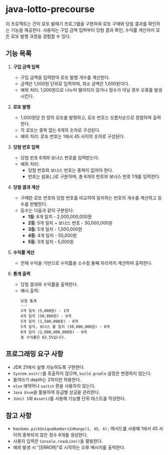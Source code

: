 # java-lotto-precourse

이 프로젝트는 간이 로또 발매기 프로그램을 구현하여 로또 구매와 당첨 결과를 확인하는 기능을 제공한다. 
사용자는 구입 금액 입력부터 당첨 결과 확인, 수익률 계산까지 모든 로또 발행 과정을 경험할 수 있다.

## 기능 목록

1. **구입 금액 입력**
    - 구입 금액을 입력받아 로또 발행 개수를 계산한다.
    - 금액은 1,000원 단위로 입력하며, 최소 금액은 1,000원이다.
    - 예외 처리: 1,000원으로 나누어 떨어지지 않거나 정수가 아닐 경우 오류를 발생시킨다.

2. **로또 발행**
    - 1,000원당 한 장의 로또를 발행하고, 로또 번호는 오름차순으로 정렬하여 출력한다.
    - 각 로또는 중복 없는 6개의 숫자로 구성된다.
    - 예외 처리: 로또 번호는 1에서 45 사이의 숫자로 구성된다.

3. **당첨 번호 입력**
    - 당첨 번호 6개와 보너스 번호를 입력받는다.
    - 예외 처리:
        - 당첨 번호와 보너스 번호는 중복이 없어야 한다.
        - 번호는 쉼표(`,`)로 구분하며, 총 6개의 번호와 보너스 번호 1개를 입력한다.

4. **당첨 결과 계산**
    - 구매한 로또 번호와 당첨 번호를 비교하여 일치하는 번호의 개수를 계산하고 등수를 판별한다.
    - 등수는 다음과 같이 구분된다:
        - **1등**: 6개 일치 - 2,000,000,000원
        - **2등**: 5개 일치 + 보너스 번호 - 30,000,000원
        - **3등**: 5개 일치 - 1,500,000원
        - **4등**: 4개 일치 - 50,000원
        - **5등**: 3개 일치 - 5,000원

5. **수익률 계산**
    - 전체 수익을 기반으로 수익률을 소수점 둘째 자리까지 계산하여 출력한다.

6. **통계 출력**
    - 당첨 결과와 수익률을 출력한다.
    - 예시 출력:
      ```
      당첨 통계
      ---
      3개 일치 (5,000원) - 1개
      4개 일치 (50,000원) - 0개
      5개 일치 (1,500,000원) - 0개
      5개 일치, 보너스 볼 일치 (30,000,000원) - 0개
      6개 일치 (2,000,000,000원) - 0개
      총 수익률은 62.5%입니다.
      ```

## 프로그래밍 요구 사항

- JDK 21에서 실행 가능하도록 구현한다.
- `System.exit()`를 호출하지 않으며, `build.gradle` 설정은 변경하지 않는다.
- 들여쓰기 depth는 2까지만 허용한다.
- `else` 예약어나 `switch` 문을 사용하지 않는다.
- `Java Enum`을 활용하여 등급별 상금을 관리한다.
- `JUnit 5`와 `AssertJ`를 사용해 기능별 단위 테스트를 작성한다.

## 참고 사항

- `Randoms.pickUniqueNumbersInRange(1, 45, 6);` 메서드를 사용해 1에서 45 사이의 중복되지 않은 정수 6개를 생성한다.
- 사용자 입력은 `Console.readLine()`을 활용한다.
- 예외 발생 시 "[ERROR]"로 시작하는 오류 메시지를 출력한다.
